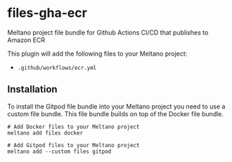 # files-gha-ecr
Meltano project file bundle for Github Actions CI/CD that publishes to Amazon ECR 

This plugin will add the following files to your Meltano project:

- `.github/workflows/ecr.yml`

## Installation

To install the Gitpod file bundle into your Meltano project you need to use a custom file bundle. This file bundle builds on top of the Docker file bundle.

```
# Add Docker files to your Meltano project
meltano add files docker

# Add Gitpod files to your Meltano project
meltano add --custom files gitpod
```

